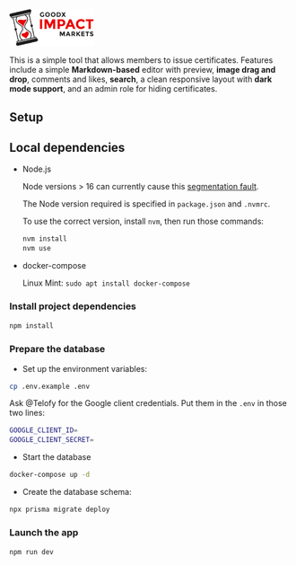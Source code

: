 <img src="public/images/logo-light.svg" width="150" />

This is a simple tool that allows members to issue certificates. Features include a simple **Markdown-based** editor with preview, **image drag and drop**, comments and likes, **search**, a clean responsive layout with **dark mode support**, and an admin role for hiding certificates.

## Setup

## Local dependencies

- Node.js

  Node versions > 16 can currently cause this [segmentation fault](https://github.com/prisma/prisma/issues/10649).

  The Node version required is specified in `package.json` and `.nvmrc`.

  To use the correct version, install `nvm`, then run those commands:

  ```sh
  nvm install
  nvm use
  ```

- docker-compose

  Linux Mint: `sudo apt install docker-compose`

### Install project dependencies

```bash
npm install
```

### Prepare the database

- Set up the environment variables:

```bash
cp .env.example .env
```

Ask @Telofy for the Google client credentials. Put them in the `.env` in those two lines:

```bash
GOOGLE_CLIENT_ID=
GOOGLE_CLIENT_SECRET=
```

- Start the database

```bash
docker-compose up -d
```

- Create the database schema:

```bash
npx prisma migrate deploy
```

### Launch the app

```bash
npm run dev
```
